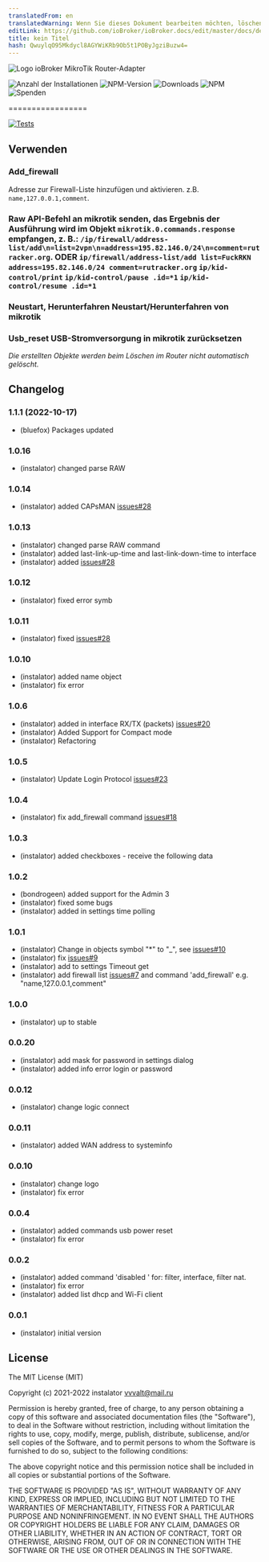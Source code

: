 ```yaml
---
translatedFrom: en
translatedWarning: Wenn Sie dieses Dokument bearbeiten möchten, löschen Sie bitte das Feld "translationsFrom". Andernfalls wird dieses Dokument automatisch erneut übersetzt
editLink: https://github.com/ioBroker/ioBroker.docs/edit/master/docs/de/adapterref/iobroker.mikrotik/README.md
title: kein Titel
hash: QwuylqO95Mkdycl8AGYWiKRb9Ob5t1POByJgziBuzw4=
---
```

![Logo](../../../en/adapterref/iobroker.mikrotik/admin/mikrotik_admin.png) ioBroker MikroTik Router-Adapter

![Anzahl der Installationen](http://iobroker.live/badges/mikrotik-stable.svg)
![NPM-Version](http://img.shields.io/npm/v/iobroker.mikrotik.svg)
![Downloads](https://img.shields.io/npm/dm/iobroker.mikrotik.svg)
![NPM](https://nodei.co/npm/iobroker.mikrotik.png?downloads=true)
![Spenden](https://img.shields.io/badge/Donate-PayPal-green.svg)

=================

[![Tests](https://github.com/instalator/iobroker.mikrotik/workflows/Test%20and%20Release/badge.svg)](https://github.com/instalator/ioBroker.mikrotik/actions/)

## Verwenden
### Add_firewall
Adresse zur Firewall-Liste hinzufügen und aktivieren.
z.B. `name,127.0.0.1,comment`.

### Raw API-Befehl an mikrotik senden, das Ergebnis der Ausführung wird im Objekt `mikrotik.0.commands.response` empfangen, z. B.: `/ip/firewall/address-list/add\n=list=2vpn\n=address=195.82.146.0/24\n=comment=rutracker.org`. ODER `ip/firewall/address-list/add list=FuckRKN address=195.82.146.0/24 comment=rutracker.org` `ip/kid-control/print` `ip/kid-control/pause .id=*1` `ip/kid-control/resume .id=*1`
### Neustart, Herunterfahren Neustart/Herunterfahren von mikrotik
### Usb_reset USB-Stromversorgung in mikrotik zurücksetzen
*Die erstellten Objekte werden beim Löschen im Router nicht automatisch gelöscht.*

<!-- Platzhalter für die nächste Version (am Zeilenanfang):

### **IN ARBEIT** -->

## Changelog
### 1.1.1 (2022-10-17)
* (bluefox) Packages updated

### 1.0.16
* (instalator) changed parse RAW

### 1.0.14
* (instalator) added CAPsMAN [issues#28](https://github.com/instalator/ioBroker.mikrotik/issues/33)

### 1.0.13
* (instalator) changed parse RAW command
* (instalator) added last-link-up-time and last-link-down-time to interface
* (instalator) added [issues#28](https://github.com/instalator/ioBroker.mikrotik/issues/31)

### 1.0.12
* (instalator) fixed error symb

### 1.0.11
* (instalator) fixed [issues#28](https://github.com/instalator/ioBroker.mikrotik/issues/28)

### 1.0.10
* (instalator) added name object
* (instalator) fix error

### 1.0.6
* (instalator) added in interface RX/TX (packets) [issues#20](https://github.com/instalator/ioBroker.mikrotik/issues/20)
* (instalator) Added Support for Compact mode
* (instalator) Refactoring

### 1.0.5
* (instalator) Update Login Protocol [issues#23](https://github.com/instalator/ioBroker.mikrotik/issues/23)

### 1.0.4
* (instalator) fix add_firewall command [issues#18](https://github.com/instalator/ioBroker.mikrotik/issues/18#issue-358331248)

### 1.0.3
* (instalator) added checkboxes - receive the following data

### 1.0.2
* (bondrogeen) added support for the Admin 3
* (instalator) fixed some bugs
* (instalator) added in settings time polling

### 1.0.1
* (instalator) Change in objects symbol "*" to "_", see [issues#10](https://github.com/instalator/ioBroker.mikrotik/issues/10)
* (instalator) fix [issues#9](https://github.com/instalator/ioBroker.mikrotik/issues/9)
* (instalator) add to settings Timeout get
* (instalator) add firewall list [issues#7](https://github.com/instalator/ioBroker.mikrotik/issues/7) and command 'add_firewall' e.g. "name,127.0.0.1,comment"

### 1.0.0
* (instalator) up to stable

### 0.0.20
* (instalator) add mask for password in settings dialog
* (instalator) added info error login or password

### 0.0.12
* (instalator) change logic connect

### 0.0.11
* (instalator) added WAN address to systeminfo

### 0.0.10
* (instalator) change logo
* (instalator) fix error

### 0.0.4
* (instalator) added commands usb power reset
* (instalator) fix error

### 0.0.2
* (instalator) added command 'disabled ' for: filter, interface, filter nat.
* (instalator) fix error
* (instalator) added list dhcp and Wi-Fi client

### 0.0.1
* (instalator) initial version

## License

The MIT License (MIT)

Copyright (c) 2021-2022 instalator <vvvalt@mail.ru>

Permission is hereby granted, free of charge, to any person obtaining a copy
of this software and associated documentation files (the "Software"), to deal
in the Software without restriction, including without limitation the rights
to use, copy, modify, merge, publish, distribute, sublicense, and/or sell
copies of the Software, and to permit persons to whom the Software is
furnished to do so, subject to the following conditions:

The above copyright notice and this permission notice shall be included in
all copies or substantial portions of the Software.

THE SOFTWARE IS PROVIDED "AS IS", WITHOUT WARRANTY OF ANY KIND, EXPRESS OR
IMPLIED, INCLUDING BUT NOT LIMITED TO THE WARRANTIES OF MERCHANTABILITY,
FITNESS FOR A PARTICULAR PURPOSE AND NONINFRINGEMENT. IN NO EVENT SHALL THE
AUTHORS OR COPYRIGHT HOLDERS BE LIABLE FOR ANY CLAIM, DAMAGES OR OTHER
LIABILITY, WHETHER IN AN ACTION OF CONTRACT, TORT OR OTHERWISE, ARISING FROM,
OUT OF OR IN CONNECTION WITH THE SOFTWARE OR THE USE OR OTHER DEALINGS IN
THE SOFTWARE.